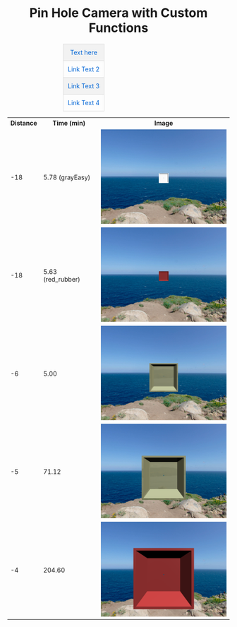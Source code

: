 <h1 align="center">Pin Hole Camera with Custom Functions</h1>

<table align="center" style="border-collapse: collapse; width: 50%; margin: 0 auto;">
  <tr style="background-color: #f2f2f2;">
    <td align="center" style="padding: 10px; border: 1px solid #ddd;"><a href="https://example.com/link1" style="text-decoration: none; color: #0366d6;">Text here</a></td>
  </tr>
  <tr>
    <td align="center" style="padding: 10px; border: 1px solid #ddd;"><a href="https://example.com/link2" style="text-decoration: none; color: #0366d6;">Link Text 2</a></td>
  </tr>
  <tr style="background-color: #f2f2f2;">
    <td align="center" style="padding: 10px; border: 1px solid #ddd;"><a href="https://example.com/link3" style="text-decoration: none; color: #0366d6;">Link Text 3</a></td>
  </tr>
  <tr>
    <td align="center" style="padding: 10px; border: 1px solid #ddd;"><a href="https://example.com/link4" style="text-decoration: none; color: #0366d6;">Link Text 4</a></td>
  </tr>
</table>


<table align="center">
  <tr>
    <th>Distance</th>
    <th>Time (min)</th>
    <th>Image</th>
  </tr>
  <tr>
    <td>-18</td>
    <td>5.78 (grayEasy)</td>
    <td><img src="https://github.com/moezdurrani/pinHoleCameraCustom/blob/main/images/18gray.png" alt="gray cube"></td>
  </tr>
  <tr>
    <td>-18</td>
    <td>5.63 (red_rubber)</td>
    <td><img src="https://github.com/moezdurrani/pinHoleCameraCustom/blob/main/images/18red.png" alt="red cube"></td>
  </tr>
  <tr>
    <td>-6</td>
    <td>5.00</td>
    <td><img src="https://github.com/moezdurrani/pinHoleCameraCustom/blob/main/images/6gray.png" alt="beige cube"></td>
  </tr>
  <tr>
    <td>-5</td>
    <td>71.12</td>
    <td><img src="https://github.com/moezdurrani/pinHoleCameraCustom/blob/main/images/5gray.png" alt="beige cube with shadow"></td>
  </tr>
  <tr>
    <td>-4</td>
    <td>204.60</td>
    <td><img src="https://github.com/moezdurrani/pinHoleCameraCustom/blob/main/images/4gray.png" alt="beige cube"></td>
  </tr>
</table>

